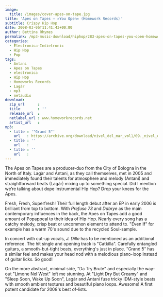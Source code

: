 ```yaml
---
image:
  title: /images/cover-apes-on-tape.jpg
title: 'Apes on Tapes – »You Open« (Homework Records)'
subtitle: Crispy Hip Hop
date: 2008-03-06T11:41:43+00:00
author: Bettina Rhymes
permalink: /mp3-music-download/hiphop/283-apes-on-tapes-you-open-homework-records
categories:
  - Electronica-Indietronic
  - Hip Hop
  - Pop
tags:
  - Antani
  - Apes on Tapes
  - electronica
  - Hip Hop
  - Homeworks Records
  - Lagàr
  - mp3
  - netaudio
download:
  zip_url      : 
  title        : ''
  release_url  : 
  netlabel_url : www.homeworkrecords.net
  artist_url   : 
mp3:
  - title : '"Grand 5"'
    url   : https://archive.org/download/nivel_del_mar_vol1/09._nivel_del_mar_vol_1_-_apes_on_tapes_-_grand_5.mp3
  - title : ''
    url   : 
  - title : ''
    url   : 
---
```

The Apes on Tapes are a producer-duo from the City of Bologna in the North of Italy. Lagàr and Antani, as they call themselves, met in 2005 and immediately found their talents for atmosphere and melody (Antani) and straightforward beats (Lagàr) mixing up to something special. Did I mention we’re talking about dope instrumental Hip Hop? Drop your knees for the Apes.<!--more-->

Fresh, Fresh, Superfresh! Their full length debut after an EP in early 2006 is brilliant from top to bottom. With _Prefuse 73_ and _Dabrye_ as the main contemporary influences in the back, the Apes on Tapes add a good amount of Popappeal to their idea of Hip Hop. Nearly every song has a catchy melody, crisp beat or uncommon element to attend to. "Even If" for example has a warm 70's sound due to the recycled Soul-sample.

In concert with cut-up vocals, _J. Dilla_ has to be mentioned as an additional reference. The hit single and opening track is "Catkilla". Carefully entangled guitars, a smooth-but-tight beats, everything's just in place. "Grand 5" has a similar feel and makes your head nod with a melodious piano-loop instead of guitar licks. So good!

On the more abstract, minimal side, "Da Try Brute" and especially the way-out "Limone Nel West" left me stunning. At "Light Dry But Creamy" and "Sleep Soon, Wake Up Soon", Lagàr and Antani fuse tricky IDM-style beats with smooth ambient textures and beautiful piano loops. Awesome! A first potent candidate for 2008's best of-lists.
